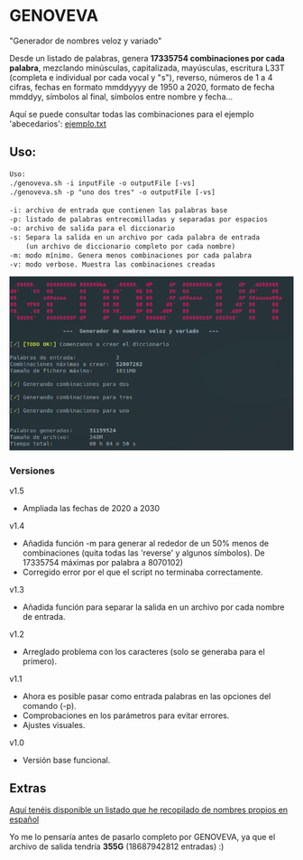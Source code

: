 # GENOVEVA

"Generador de nombres veloz y variado"

Desde un listado de palabras, genera **17335754 combinaciones por cada palabra**, mezclando minúsculas, capitalizada, mayúsculas, escritura L33T (completa e individual por cada vocal y "s"), reverso, números de 1 a 4 cifras, fechas en formato mmddyyyy de 1950 a 2020, formato de fecha mmddyy, símbolos al final, símbolos entre nombre y fecha...

Aquí se puede consultar todas las combinaciones para el ejemplo 'abecedarios': 
[ejemplo.txt](ejemplo.txt)


## Uso:

```
Uso:
./genoveva.sh -i inputFile -o outputFile [-vs]
./genoveva.sh -p "uno dos tres" -o outputFile [-vs]

-i: archivo de entrada que contienen las palabras base
-p: listado de palabras entrecomilladas y separadas por espacios
-o: archivo de salida para el diccionario
-s: Separa la salida en un archivo por cada palabra de entrada
    (un archivo de diccionario completo por cada nombre)
-m: modo mínimo. Genera menos combinaciones por cada palabra    
-v: modo verbose. Muestra las combinaciones creadas
```

<p align="center">
 <img src="genoveva.png" />
</p>


### Versiones
v1.5
- Ampliada las fechas de 2020 a 2030
  
v1.4
- Añadida función -m para generar al rededor de un 50% menos de combinaciones (quita todas las 'reverse' y algunos símbolos). De 17335754 máximas por palabra a 8070102)
- Corregido error por el que el script no terminaba correctamente.

v1.3
- Añadida función para separar la salida en un archivo por cada nombre de entrada.

v1.2
- Arreglado problema con los caracteres (solo se generaba para el primero).

v1.1
- Ahora es posible pasar como entrada palabras en las opciones del comando (-p).
- Comprobaciones en los parámetros para evitar errores.
- Ajustes visuales.

v1.0
- Versión base funcional.


## Extras

[Aquí tenéis disponible un listado que he recopilado de nombres propios en español](nombresEspañol.txt)

Yo me lo pensaría antes de pasarlo completo por GENOVEVA, ya que el archivo de salida tendría **355G** (18687942812 entradas) :)
